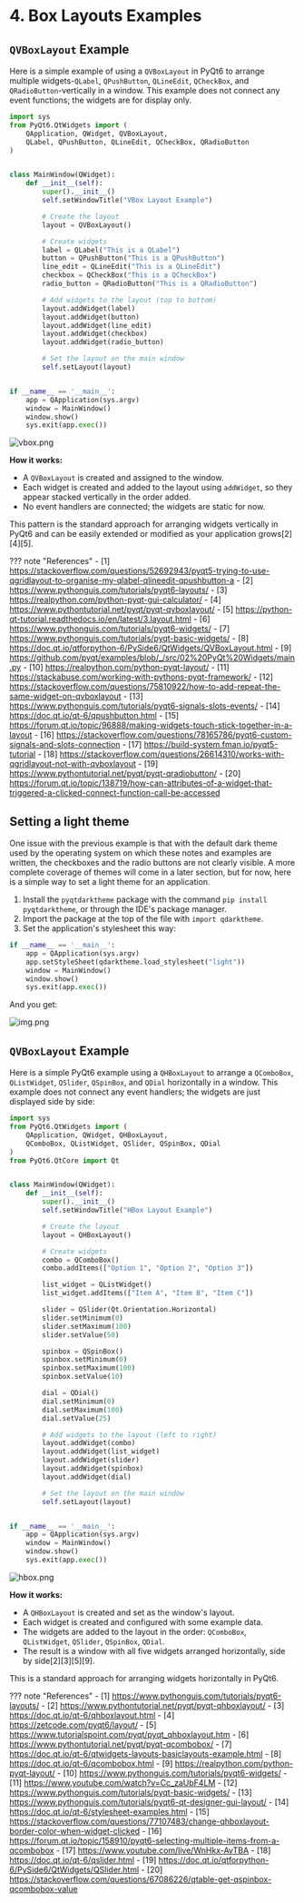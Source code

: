 # 4. Box Layouts Examples

## `QVBoxLayout` Example

Here is a simple example of using a `QVBoxLayout` in PyQt6 to arrange multiple widgets-`QLabel`, `QPushButton`,
`QLineEdit`, `QCheckBox`, and `QRadioButton`-vertically in a window. This example does not connect any event functions;
the widgets are for display only.

```python
import sys
from PyQt6.QtWidgets import (
    QApplication, QWidget, QVBoxLayout,
    QLabel, QPushButton, QLineEdit, QCheckBox, QRadioButton
)


class MainWindow(QWidget):
    def __init__(self):
        super().__init__()
        self.setWindowTitle("VBox Layout Example")

        # Create the layout
        layout = QVBoxLayout()

        # Create widgets
        label = QLabel("This is a QLabel")
        button = QPushButton("This is a QPushButton")
        line_edit = QLineEdit("This is a QLineEdit")
        checkbox = QCheckBox("This is a QCheckBox")
        radio_button = QRadioButton("This is a QRadioButton")

        # Add widgets to the layout (top to bottom)
        layout.addWidget(label)
        layout.addWidget(button)
        layout.addWidget(line_edit)
        layout.addWidget(checkbox)
        layout.addWidget(radio_button)

        # Set the layout on the main window
        self.setLayout(layout)


if __name__ == '__main__':
    app = QApplication(sys.argv)
    window = MainWindow()
    window.show()
    sys.exit(app.exec())
```

![vbox.png](vbox.png)

**How it works:**

- A `QVBoxLayout` is created and assigned to the window.
- Each widget is created and added to the layout using `addWidget`, so they appear stacked vertically in the order
  added.
- No event handlers are connected; the widgets are static for now.

This pattern is the standard approach for arranging widgets vertically in PyQt6 and can be easily extended or modified
as your application grows[2][4][5].

??? note "References"
    - [1] https://stackoverflow.com/questions/52692943/pyqt5-trying-to-use-qgridlayout-to-organise-my-qlabel-qlineedit-qpushbutton-a
    - [2] https://www.pythonguis.com/tutorials/pyqt6-layouts/
    - [3] https://realpython.com/python-pyqt-gui-calculator/
    - [4] https://www.pythontutorial.net/pyqt/pyqt-qvboxlayout/
    - [5] https://python-qt-tutorial.readthedocs.io/en/latest/3.layout.html
    - [6] https://www.pythonguis.com/tutorials/pyqt6-widgets/
    - [7] https://www.pythonguis.com/tutorials/pyqt-basic-widgets/
    - [8] https://doc.qt.io/qtforpython-6/PySide6/QtWidgets/QVBoxLayout.html
    - [9] https://github.com/pyqt/examples/blob/_/src/02%20PyQt%20Widgets/main.py
    - [10] https://realpython.com/python-pyqt-layout/
    - [11] https://stackabuse.com/working-with-pythons-pyqt-framework/
    - [12] https://stackoverflow.com/questions/75810922/how-to-add-repeat-the-same-widget-on-qvboxlayout
    - [13] https://www.pythonguis.com/tutorials/pyqt6-signals-slots-events/
    - [14] https://doc.qt.io/qt-6/qpushbutton.html
    - [15] https://forum.qt.io/topic/96888/making-widgets-touch-stick-together-in-a-layout
    - [16] https://stackoverflow.com/questions/78165786/pyqt6-custom-signals-and-slots-connection
    - [17] https://build-system.fman.io/pyqt5-tutorial
    - [18] https://stackoverflow.com/questions/26614310/works-with-qgridlayout-not-with-qvboxlayout
    - [19] https://www.pythontutorial.net/pyqt/pyqt-qradiobutton/
    - [20] https://forum.qt.io/topic/138719/how-can-attributes-of-a-widget-that-triggered-a-clicked-connect-function-call-be-accessed


## Setting a light theme

One issue with the previous example is that with the default dark theme used by the operating system on which these 
notes and examples are written, the checkboxes and the radio buttons are not clearly visible. A more complete coverage
of themes will come in a later section, but for now, here is a simple way to set a light theme for an application.

1. Install the `pyqtdarktheme` package with the command `pip install pyqtdarktheme`, or through the IDE's package 
   manager.
2. Import the package at the top of the file with `import qdarktheme`.
3. Set the application's stylesheet this way:
```python
if __name__ == '__main__':
    app = QApplication(sys.argv)
    app.setStyleSheet(qdarktheme.load_stylesheet("light"))
    window = MainWindow()
    window.show()
    sys.exit(app.exec())
```

And you get:

![img.png](vbox2.png)

## `QVBoxLayout` Example

Here is a simple PyQt6 example using a `QHBoxLayout` to arrange a `QComboBox`, `QListWidget`, `QSlider`, `QSpinBox`, and
`QDial` horizontally in a window. This example does not connect any event handlers; the widgets are just displayed side
by side:

```python
import sys
from PyQt6.QtWidgets import (
    QApplication, QWidget, QHBoxLayout,
    QComboBox, QListWidget, QSlider, QSpinBox, QDial
)
from PyQt6.QtCore import Qt


class MainWindow(QWidget):
    def __init__(self):
        super().__init__()
        self.setWindowTitle("HBox Layout Example")

        # Create the layout
        layout = QHBoxLayout()

        # Create widgets
        combo = QComboBox()
        combo.addItems(["Option 1", "Option 2", "Option 3"])

        list_widget = QListWidget()
        list_widget.addItems(["Item A", "Item B", "Item C"])

        slider = QSlider(Qt.Orientation.Horizontal)
        slider.setMinimum(0)
        slider.setMaximum(100)
        slider.setValue(50)

        spinbox = QSpinBox()
        spinbox.setMinimum(0)
        spinbox.setMaximum(100)
        spinbox.setValue(10)

        dial = QDial()
        dial.setMinimum(0)
        dial.setMaximum(100)
        dial.setValue(25)

        # Add widgets to the layout (left to right)
        layout.addWidget(combo)
        layout.addWidget(list_widget)
        layout.addWidget(slider)
        layout.addWidget(spinbox)
        layout.addWidget(dial)

        # Set the layout on the main window
        self.setLayout(layout)


if __name__ == '__main__':
    app = QApplication(sys.argv)
    window = MainWindow()
    window.show()
    sys.exit(app.exec())
```

![hbox.png](hbox.png)

**How it works:**

- A `QHBoxLayout` is created and set as the window's layout.
- Each widget is created and configured with some example data.
- The widgets are added to the layout in the order: `QComboBox`, `QListWidget`, `QSlider`, `QSpinBox`, `QDial`.
- The result is a window with all five widgets arranged horizontally, side by side[2][3][5][9].

This is a standard approach for arranging widgets horizontally in PyQt6.

??? note "References"
    - [1] https://www.pythonguis.com/tutorials/pyqt6-layouts/
    - [2] https://www.pythontutorial.net/pyqt/pyqt-qhboxlayout/
    - [3] https://doc.qt.io/qt-6/qhboxlayout.html
    - [4] https://zetcode.com/pyqt6/layout/
    - [5] https://www.tutorialspoint.com/pyqt/pyqt_qhboxlayout.htm
    - [6] https://www.pythontutorial.net/pyqt/pyqt-qcombobox/
    - [7] https://doc.qt.io/qt-6/qtwidgets-layouts-basiclayouts-example.html
    - [8] https://doc.qt.io/qt-6/qcombobox.html
    - [9] https://realpython.com/python-pyqt-layout/
    - [10] https://www.pythonguis.com/tutorials/pyqt6-widgets/
    - [11] https://www.youtube.com/watch?v=Cc_zaUbF4LM
    - [12] https://www.pythonguis.com/tutorials/pyqt-basic-widgets/
    - [13] https://www.pythonguis.com/tutorials/pyqt6-qt-designer-gui-layout/
    - [14] https://doc.qt.io/qt-6/stylesheet-examples.html
    - [15] https://stackoverflow.com/questions/77107483/change-qhboxlayout-border-color-when-widget-clicked
    - [16] https://forum.qt.io/topic/158910/pyqt6-selecting-multiple-items-from-a-qcombobox
    - [17] https://www.youtube.com/live/WnHkx-AvTBA
    - [18] https://doc.qt.io/qt-6/qslider.html
    - [19] https://doc.qt.io/qtforpython-6/PySide6/QtWidgets/QSlider.html
    - [20] https://stackoverflow.com/questions/67086226/qtable-get-qspinbox-qcombobox-value

